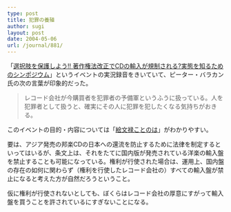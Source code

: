 ```yaml
---
type: post
title: 犯罪の養殖
author: sugi
layout: post
date: 2004-05-06
url: /journal/881/
---
```

「<a href="http://blog.livedoor.jp/memorylab/archives/463227.html" onclick="_gaq.push(['_trackEvent', 'outbound-article', 'http://blog.livedoor.jp/memorylab/archives/463227.html', '選択肢を保護しよう!! 著作権法改正でCDの輸入が規制される?実態を知るためのシンポジウム']);" >選択肢を保護しよう!! 著作権法改正でCDの輸入が規制される?実態を知るためのシンポジウム</a>」というイベントの実況録音をきいていて、ピーター・バラカン氏の次の言葉が印象的だった。

> レコード会社が今購買者を犯罪者の予備軍というふうに扱っている。人を犯罪者として扱うと、確実にその人に犯罪を犯したくなる気持ちがおきる。

このイベントの目的・内容については「<a href="http://kotonoha.main.jp/2004/05/04.html" onclick="_gaq.push(['_trackEvent', 'outbound-article', 'http://kotonoha.main.jp/2004/05/04.html', '絵文禄ことのは']);" >絵文禄ことのは</a>」がわかりやすい。

要は、アジア発売の邦楽CDの日本への還流を防止するために法律を制定するといってはいるが、条文上は、それをたてに国内版が発売されている洋楽の輸入盤を禁止することも可能になっている。権利が行使された場合は、運用上、国内盤の存在の如何に関わらず（権利を行使したレコード会社の）すべての輸入盤が禁止になると考えた方が自然だろうということ。

仮に権利が行使されないとしても、ぼくらはレコード会社の厚意にすがって輸入盤を買うことを許されているにすぎないことになる。
